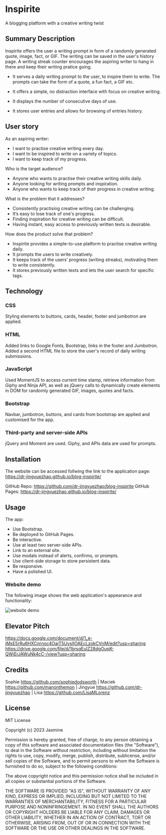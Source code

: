 # Inspirite
A blogging platform with a creative writing twist

## Summary Description
Inspirite offers the user a writing prompt in form of a randomly generated quote, image, fact, or GIF. The writing can be saved in the user's history page. A writing streak counter encourages the aspiring writer to hang in there and keep their writing pratice going.

- It serves a daily writing prompt to the user, to inspire them to write. The prompts can take the form of a quote, a fun fact, a GIF etc.

- It offers a simple, no distraction interface with focus on creative writing. 

- It displays the number of consecutive days of use.

- It stores user entries and allows for browsing of entries history.

## User story

As an aspiring writer:

- I want to practise creative writing every day.
- I want to be inspired to write on a variety of topics.
- I want to keep track of my progress.

Who is the target audience?
- Anyone who wants to practise their creative writing skills daily.
- Anyone looking for writing prompts and inspiration.
- Anyone who wants to keep track of their progress in creative writing.

What is the problem that it addresses?
- Consistently practising creative writing can be challenging. 
- It’s easy to lose track of one's progress.
- Finding inspiration for creative writing can be difficult.
- Having instant, easy access to previously written texts is desirable.

How does the product solve that problem?
- Inspirite provides a simple-to-use platform to practise creative writing daily.
- It prompts the users to write creatively.
- It keeps track of the users’ progress (writing streaks), motivating them to write consistently. 
- It stores previously written texts and lets the user search for specific tags.

## Technology
### CSS
Styling elements to buttons, cards, header, footer and jumbotron are applied.

### HTML
Added links to Google Fonts, Bootstrap, links in the footer and Jumbotron. Added a second HTML file to store the user's record of daily writing submissions.

### JavaScript
Used MomentJS to access current time stamp, retrieve information from Giphy and Ninja API, as well as jQuery calls to dynamically create elements in DOM for randomly generated GIF, images, quotes and facts.

### Bootstrap
Navbar, jumbotron, buttons, and cards from bootstrap are applied and customised for the app.

### Third-party and server-side APIs
jQuery and Moment are used. Giphy, and APIs data are used for prompts. 

## Installation
The website can be accessed follwing the link to the application page:
https://dr-jingyuezhao.github.io/blog-inspirite/

GitHub Repo: https://github.com/dr-jingyuezhao/blog-inspirite
GitHub Pages: https://dr-jingyuezhao.github.io/blog-inspirite/

## Usage
The app:
* Use Bootstrap.
* Be deployed to GitHub Pages.
* Be interactive.
* Use at least two server-side APIs.
* Link to an external site.
* Use modals instead of alerts, confirms, or prompts.
* Use client-side storage to store persistent data.
* Be responsive.
* Have a polished UI.


### Website demo
The following image shows the web application's appearance and functionality:

![website demo](assets/img/web-apis-challenge-demo.gif)


## Elevator Pitch
https://docs.google.com/document/d/1_e-iMsE5rRu6HXCnrnoc4OajT5UvslIOAEcLzokCVnM/edit?usp=sharing
https://drive.google.com/file/d/1brsqEuIZ28dgOupK-QWiErJAWuNk4cC-/view?usp=sharing

## Credits
Sophie https://github.com/sophiedodsworth | Maciek https://github.com/manonthemon | Jingyue https://github.com/dr-jingyuezhao | Lisa https://github.com/LisaMLorenz

## License

MIT License

Copyright (c) 2023 Jasmine

Permission is hereby granted, free of charge, to any person obtaining a copy
of this software and associated documentation files (the "Software"), to deal
in the Software without restriction, including without limitation the rights
to use, copy, modify, merge, publish, distribute, sublicense, and/or sell
copies of the Software, and to permit persons to whom the Software is
furnished to do so, subject to the following conditions:

The above copyright notice and this permission notice shall be included in all
copies or substantial portions of the Software.

THE SOFTWARE IS PROVIDED "AS IS", WITHOUT WARRANTY OF ANY KIND, EXPRESS OR
IMPLIED, INCLUDING BUT NOT LIMITED TO THE WARRANTIES OF MERCHANTABILITY,
FITNESS FOR A PARTICULAR PURPOSE AND NONINFRINGEMENT. IN NO EVENT SHALL THE
AUTHORS OR COPYRIGHT HOLDERS BE LIABLE FOR ANY CLAIM, DAMAGES OR OTHER
LIABILITY, WHETHER IN AN ACTION OF CONTRACT, TORT OR OTHERWISE, ARISING FROM,
OUT OF OR IN CONNECTION WITH THE SOFTWARE OR THE USE OR OTHER DEALINGS IN THE
SOFTWARE.